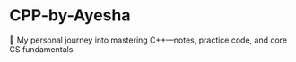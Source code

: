 # CPP-by-Ayesha
🧠 My personal journey into mastering C++—notes, practice code, and core CS fundamentals.
